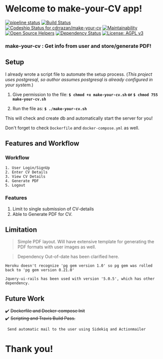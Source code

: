 # Welcome to make-your-CV app!

[![pipeline status](http://gitlab.com/cdrrazan/make-your-cv/badges/master/pipeline.svg)](https://gitlab.com/cdrrazan/make-your-cv/commits/master) [![Build Status](https://travis-ci.org/cdrrazan/make-your-cv.svg?branch=master)](https://travis-ci.org/cdrrazan/make-your-cv)[ ![Codeship Status for cdrrazan/make-your-cv](https://app.codeship.com/projects/ac1b9850-19f8-0136-f7b5-06b81823cdbd/status?branch=master)](https://app.codeship.com/projects/284183) [![Maintainability](https://api.codeclimate.com/v1/badges/6bc7021d601e1d5f0f73/maintainability)](https://codeclimate.com/github/cdrrazan/make-your-cv/maintainability) [![Open Source Helpers](https://www.codetriage.com/cdrrazan/make-your-cv/badges/users.svg)](https://www.codetriage.com/cdrrazan/make-your-cv) [![Dependency Status](https://beta.gemnasium.com/badges/github.com/cdrrazan/make-your-cv.svg)](https://beta.gemnasium.com/projects/github.com/cdrrazan/make-your-cv) [![License: AGPL v3](https://img.shields.io/badge/License-AGPL%20v3-blue.svg)](https://www.gnu.org/licenses/agpl-3.0)

### make-your-cv : Get info from user and store/generate PDF!

## Setup
I already wrote a script file to automate the setup process.
(_This project uses postgresql, so author assumes postgresql is already configured in your system._)

1. Give permission to the file:
  **``$ chmod +x make-your-cv.sh`` or ``$ chmod 755 make-your-cv.sh``**

2. Run the file as:
**```$ ./make-your-cv.sh```**

This will check and create db and automatically start the server for you!

Don't forget to check ```Dockerfile``` and ```docker-compose.yml``` as well.
<br>

## Features and Workflow

  ### Workflow
  ~~~
  1. User Login/SignUp
  2. Enter CV Details
  3. View CV Details
  4. Generate PDF
  5. Logout
  ~~~


  ### Features
  1. Limit to single submission of CV-details
  2. Able to Generate PDF  for CV.

## Limitation

> Simple PDF layout. Will have extensive template for generating the PDF formats with user images as well.

> Dependency Out-of-date has been clarified here.

~~~
Heroku doesn't recognize 'pg gem version 1.0' so pg gem was rolled back to 'pg gem version 0.21.0'

Jquery-ui-rails has been used with version '5.0.5', which has other dependency.
  ~~~

## Future Work
:heavy_check_mark: ~~Dockerfile and Docker-compose Init~~ <br>
:heavy_check_mark: ~~Scripting and Travis Build Pass.~~

``` Send automatic mail to the user using Sidekiq and Actionmailer```

# Thank you!
